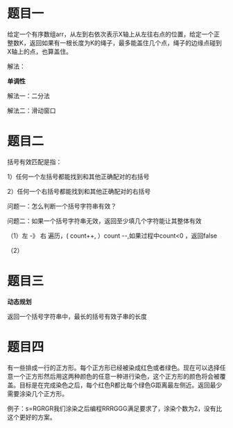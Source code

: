 # 题目一

给定一个有序数组arr，从左到右依次表示X轴上从左往右点的位置，给定一个正整数K，返回如果有一根长度为K的绳子，最多能盖住几个点，绳子的边缘点碰到X轴上的点，也算盖住。

解法：

**单调性**



解法一：二分法

解法二：滑动窗口



# 题目二

括号有效匹配是指：

1）任何一个左括号都能找到和其他正确配对的右括号

2）任何一个右括号都能找到和其他正确配对的右括号

问题一：怎么判断一个括号字符串有效？

问题二：如果一个括号字符串无效，返回至少填几个字符能让其整体有效



（1）左 -》 右 遍历，( count++, ）count --,如果过程中count<0 ，返回false

（2）



# 题目三

**动态规划**



返回一个括号字符串中，最长的括号有效子串的长度

# 题目四

有一些排成一行的正方形。每个正方形已经被染成红色或者绿色。现在可以选择任意一个正方形然后用这两种颜色的任意一种进行染色，这个正方形的颜色将会被覆盖。目标是在完成染色之后，每个红色R都比每个绿色G距离最左侧近。返回最少需要涂染几个正方形。

例子：s=RGRGR我们涂染之后编程RRRGGG满足要求了，涂染个数为2，没有比这个更好的方案。
